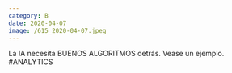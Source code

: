 ```yaml
--- 
category: B 
date: 2020-04-07 
image: /615_2020-04-07.jpeg 
--- 
```


La IA necesita BUENOS ALGORITMOS detrás. Vease un ejemplo. #ANALYTICS